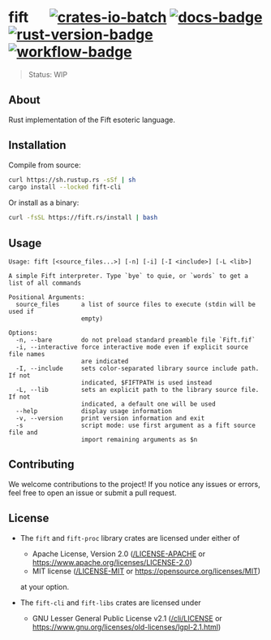 # fift &emsp; [![crates-io-batch]][crates-io-link] [![docs-badge]][docs-url] [![rust-version-badge]][rust-version-link] [![workflow-badge]][workflow-link]

[crates-io-batch]: https://img.shields.io/crates/v/fift.svg

[crates-io-link]: https://crates.io/crates/fift

[docs-badge]: https://docs.rs/fift/badge.svg

[docs-url]: https://docs.rs/fift

[rust-version-badge]: https://img.shields.io/badge/rustc-1.70+-lightgray.svg

[rust-version-link]: https://blog.rust-lang.org/2023/06/01/Rust-1.70.0.html

[workflow-badge]: https://img.shields.io/github/actions/workflow/status/broxus/fift/master.yml?branch=master

[workflow-link]: https://github.com/broxus/fift/actions?query=workflow%3Amaster

> Status: WIP

## About

Rust implementation of the Fift esoteric language.

## Installation

Compile from source:
```bash
curl https://sh.rustup.rs -sSf | sh
cargo install --locked fift-cli
```

Or install as a binary:
```bash
curl -fsSL https://fift.rs/install | bash
```

## Usage

```
Usage: fift [<source_files...>] [-n] [-i] [-I <include>] [-L <lib>]

A simple Fift interpreter. Type `bye` to quie, or `words` to get a list of all commands

Positional Arguments:
  source_files      a list of source files to execute (stdin will be used if
                    empty)

Options:
  -n, --bare        do not preload standard preamble file `Fift.fif`
  -i, --interactive force interactive mode even if explicit source file names
                    are indicated
  -I, --include     sets color-separated library source include path. If not
                    indicated, $FIFTPATH is used instead
  -L, --lib         sets an explicit path to the library source file. If not
                    indicated, a default one will be used
  --help            display usage information
  -v, --version     print version information and exit
  -s                script mode: use first argument as a fift source file and
                    import remaining arguments as $n
```

## Contributing

We welcome contributions to the project! If you notice any issues or errors, feel free to open an issue or submit a pull request.

## License

* The `fift` and `fift-proc` library crates are licensed under either of
  * Apache License, Version 2.0 ([/LICENSE-APACHE](LICENSE-APACHE) or <https://www.apache.org/licenses/LICENSE-2.0>)
  * MIT license ([/LICENSE-MIT](LICENSE-MIT) or <https://opensource.org/licenses/MIT>)

  at your option.

* The `fift-cli` and `fift-libs` crates are licensed under
  * GNU Lesser General Public License v2.1 ([/cli/LICENSE](./cli/LICENSE) or <https://www.gnu.org/licenses/old-licenses/lgpl-2.1.html>)
